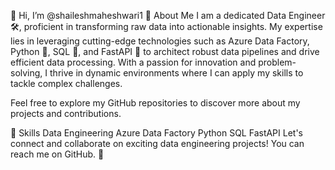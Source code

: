 👋 Hi, I’m @shaileshmaheshwari1
🚀 About Me
I am a dedicated Data Engineer 🛠️, proficient in transforming raw data into actionable insights. My expertise lies in leveraging cutting-edge technologies such as Azure Data Factory, Python 🐍, SQL 💼, and FastAPI 🚀 to architect robust data pipelines and drive efficient data processing. With a passion for innovation and problem-solving, I thrive in dynamic environments where I can apply my skills to tackle complex challenges.

Feel free to explore my GitHub repositories to discover more about my projects and contributions.

💼 Skills
Data Engineering
Azure Data Factory
Python
SQL
FastAPI
Let's connect and collaborate on exciting data engineering projects! You can reach me on GitHub. 🤝


